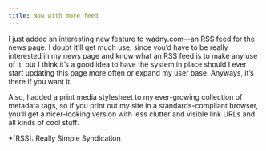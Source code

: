 ```yaml
---
title: Now with more feed
---
```

I just added an interesting new feature to wadny.com—an RSS feed for the news page. I doubt it’ll get much use, since you’d have to be really interested in my news page and know what an RSS feed is to make any use of it, but I think it’s a good idea to have the system in place should I ever start updating this page more often or expand my user base. Anyways, it’s there if you want it.

Also, I added a print media stylesheet to my ever-growing collection of metadata tags, so if you print out my site in a standards-compliant browser, you’ll get a nicer-looking version with less clutter and visible link URLs and all kinds of cool stuff.

*[RSS]: Really Simple Syndication